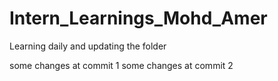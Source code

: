 # Intern_Learnings_Mohd_Amer
Learning daily and updating the folder 

some changes at commit 1
some changes at commit 2
